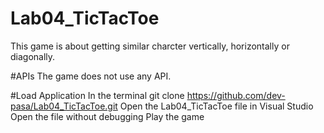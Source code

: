 # Lab04_TicTacToe
This game is about getting similar charcter vertically, horizontally or diagonally. 

#APIs
The game does not use any API. 

#Load Application 
In the terminal git clone https://github.com/dev-pasa/Lab04_TicTacToe.git
Open the Lab04_TicTacToe file in Visual Studio
Open the file without debugging
Play the game
